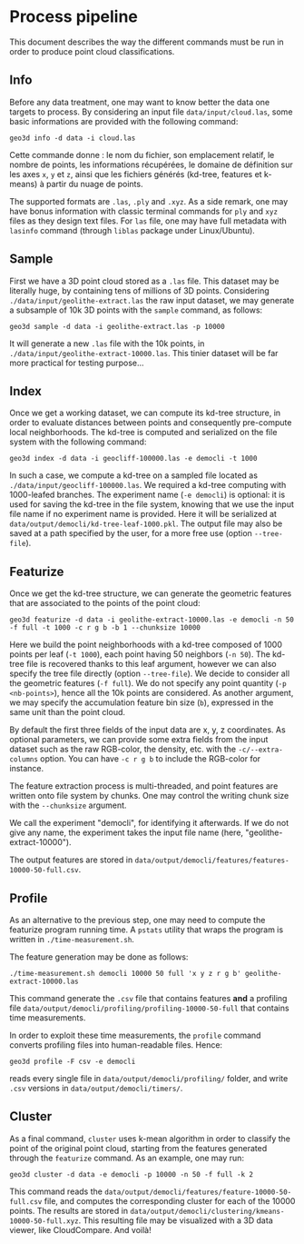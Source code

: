 # Process pipeline

This document describes the way the different commands must be run in order to
produce point cloud classifications.

## Info

Before any data treatment, one may want to know better the data one targets to
process. By considering an input file `data/input/cloud.las`, some basic
informations are provided with the following command:

```
geo3d info -d data -i cloud.las
```

Cette commande donne : le nom du fichier, son emplacement relatif, le nombre de
points, les informations récupérées, le domaine de définition sur les axes `x`,
`y` et `z`, ainsi que les fichiers générés (kd-tree, features et k-means) à
partir du nuage de points.

The supported formats are `.las`, `.ply` and `.xyz`. As a side remark, one may
have bonus information with classic terminal commands for `ply` and `xyz` files
as they design text files. For `las` file, one may have full metadata with
`lasinfo` command (through `liblas` package under Linux/Ubuntu).

## Sample

First we have a 3D point cloud stored as a `.las` file. This dataset may be
literally huge, by containing tens of millions of 3D points. Considering
`./data/input/geolithe-extract.las` the raw input dataset, we may generate a
subsample of 10k 3D points with the `sample` command, as follows:

```
geo3d sample -d data -i geolithe-extract.las -p 10000
```

It will generate a new `.las` file with the 10k points, in
`./data/input/geolithe-extract-10000.las`. This tinier dataset will be far more
practical for testing purpose...

## Index

Once we get a working dataset, we can compute its kd-tree structure, in order
to evaluate distances between points and consequently pre-compute local
neighborhoods. The kd-tree is computed and serialized on the file system with the following command:

```
geo3d index -d data -i geocliff-100000.las -e democli -t 1000
```

In such a case, we compute a kd-tree on a sampled file located as
`./data/input/geocliff-100000.las`. We required a kd-tree computing with
1000-leafed branches. The experiment name (`-e democli`) is optional: it is
used for saving the kd-tree in the file system, knowing that we use the input
file name if no experiment name is provided. Here it will be serialized at
`data/output/democli/kd-tree-leaf-1000.pkl`. The output file may also be saved
at a path specified by the user, for a more free use (option `--tree-file`).

## Featurize

Once we get the kd-tree structure, we can generate the geometric features that
are associated to the points of the point cloud:

```
geo3d featurize -d data -i geolithe-extract-10000.las -e democli -n 50 -f full -t 1000 -c r g b -b 1 --chunksize 10000
```

Here we build the point neighborhoods with a kd-tree composed of 1000 points
per leaf (`-t 1000`), each point having 50 neighbors (`-n 50`). The kd-tree
file is recovered thanks to this leaf argument, however we can also specify the
tree file directly (option `--tree-file`). We decide to consider all the
geometric features (`-f full`). We do not specify any point quantity (`-p
<nb-points>`), hence all the 10k points are considered. As another argument, we
may specify the accumulation feature bin size (`b`), expressed in the same unit
than the point cloud.

By default the first three fields of the input data are x, y, z coordinates. As
optional parameters, we can provide some extra fields from the input dataset such as
the raw RGB-color, the density, etc. with the `-c/--extra-columns` option. You can
have `-c r g b` to include the RGB-color for instance.

The feature extraction process is multi-threaded, and point features are
written onto file system by chunks. One may control the writing chunk size with
the `--chunksize` argument.

We call the experiment "democli", for identifying it afterwards. If we do not give
any name, the experiment takes the input file name (here, "geolithe-extract-10000").

The output features are stored in
`data/output/democli/features/features-10000-50-full.csv`.

## Profile

As an alternative to the previous step, one may need to compute the featurize
program running time. A `pstats` utility that wraps the program is written in
`./time-measurement.sh`.

The feature generation may be done as follows:

```
./time-measurement.sh democli 10000 50 full 'x y z r g b' geolithe-extract-10000.las
```

This command generate the `.csv` file that contains features **and** a
profiling file `data/output/democli/profiling/profiling-10000-50-full` that
contains time measurements.

In order to exploit these time measurements, the `profile` command converts profiling files into human-readable files. Hence:

```
geo3d profile -F csv -e democli
```

reads every single file in `data/output/democli/profiling/` folder, and write `.csv` versions in `data/output/democli/timers/`.

## Cluster

As a final command, `cluster` uses k-mean algorithm in order to classify the
point of the original point cloud, starting from the features generated through
the `featurize` command. As an example, one may run:

```
geo3d cluster -d data -e democli -p 10000 -n 50 -f full -k 2
```

This command reads the `data/output/democli/features/feature-10000-50-full.csv`
file, and computes the corresponding cluster for each of the 10000 points. The
results are stored in
`data/output/democli/clustering/kmeans-10000-50-full.xyz`. This resulting file
may be visualized with a 3D data viewer, like CloudCompare. And voilà!
